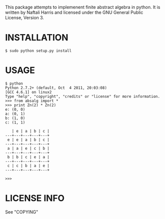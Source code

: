 This package attempts to implemenent finite abstract algebra in python.
It is written by Naftali Harris and licensed under the GNU General Public 
License, Version 3.

INSTALLATION
============

    $ sudo python setup.py install


USAGE
=====

    $ python 
    Python 2.7.2+ (default, Oct  4 2011, 20:03:08) 
    [GCC 4.6.1] on linux2
    Type "help", "copyright", "credits" or "license" for more information.
    >>> from absalg import * 
    >>> print Zn(2) * Zn(2) 
    e: (0, 0)
    a: (0, 1)
    b: (1, 0)
    c: (1, 1)

       | e | a | b | c |
    ---+---+---+---+---+
     e | e | a | b | c |
    ---+---+---+---+---+
     a | a | e | c | b |
    ---+---+---+---+---+
     b | b | c | e | a |
    ---+---+---+---+---+
     c | c | b | a | e |
    ---+---+---+---+---+

    >>>  


LICENSE INFO
============

See "COPYING"
